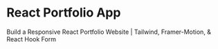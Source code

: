 # React Portfolio App

Build a Responsive React Portfolio Website | Tailwind, Framer-Motion, & React Hook Form

